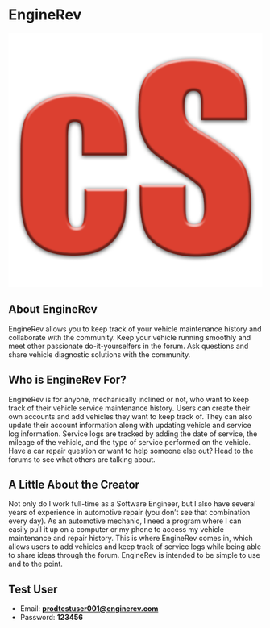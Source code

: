 # EngineRev

![EngineRev Logo](client/src/images/engineRevLogo.png)

## About EngineRev
EngineRev allows you to keep track of your vehicle maintenance history and collaborate with the community. Keep your vehicle running smoothly and meet other passionate do-it-yourselfers in the forum. Ask questions and share vehicle diagnostic solutions with the community.

## Who is EngineRev For?
EngineRev is for anyone, mechanically inclined or not, who want to keep track of their vehicle service maintenance history. Users can create their own accounts and add vehicles they want to keep track of. They can also update their account information along with updating vehicle and service log information. Service logs are tracked by adding the date of service, the mileage of the vehicle, and the type of service performed on the vehicle. Have a car repair question or want to help someone else out? Head to the forums to see what others are talking about.

## A Little About the Creator
Not only do I work full-time as a Software Engineer, but I also have several years of experience in automotive repair (you don’t see that combination every day). As an automotive mechanic, I need a program where I can easily pull it up on a computer or my phone to access my vehicle maintenance and repair history. This is where EngineRev comes in, which allows users to add vehicles and keep track of service logs while being able to share ideas through the forum. EngineRev is intended to be simple to use and to the point.

## Test User
* Email: **prodtestuser001@enginerev.com**
* Password: **123456**
